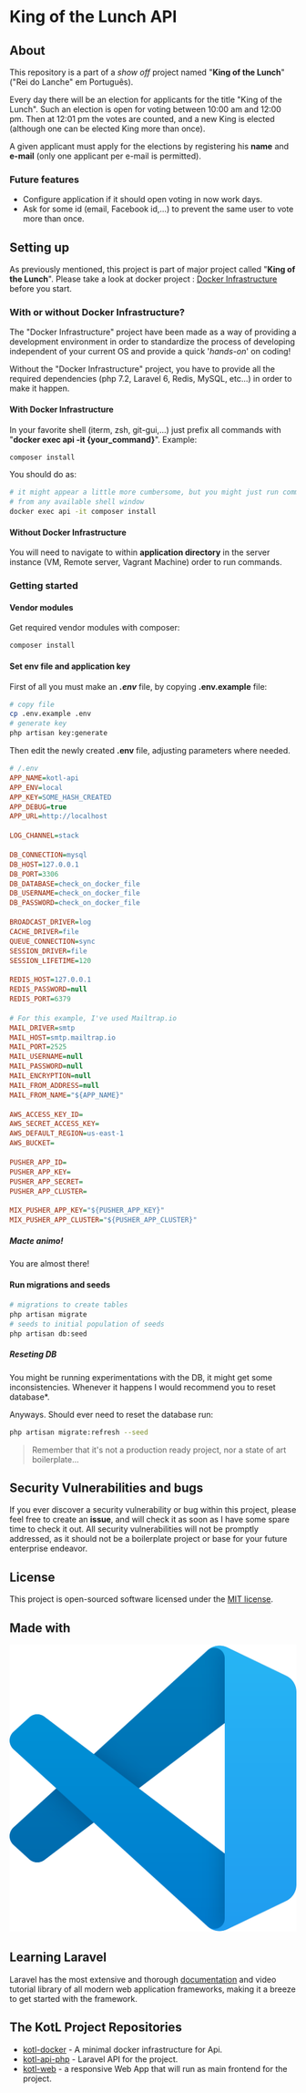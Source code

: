 # King of the Lunch API

## About

This repository is a part of a _show off_ project named "**King of the Lunch**"
("Rei do Lanche" em Português).

Every day there will be an election for applicants for the title "King of the Lunch". Such an election is open for voting between 10:00 am and 12:00 pm. Then at 12:01 pm the votes are counted, and a new King is elected (although one can be elected King more than once).

A given applicant must apply for the elections by registering his **name** and **e-mail** (only one applicant per e-mail is permitted).

### Future features

* Configure application if it should open voting in now work days.
* Ask for some id (email, Facebook id,...) to prevent the same user to vote more than once.

## Setting up

As previously mentioned, this project is part of major project called "**King of the Lunch**". Please take a look at docker project : [Docker Infrastructure](https://github.com/fabricioyukio/kotl-docker) before you start.

### With or without Docker Infrastructure?

The "Docker Infrastructure" project have been made as a way of providing a development environment in order to standardize the process of developing independent of your current OS and provide a quick '*hands-on*' on coding!

Without the "Docker Infrastructure" project, you have to provide all the required dependencies (php 7.2, Laravel 6, Redis, MySQL, etc...) in order to make it happen.

#### With Docker Infrastructure

In your favorite shell (iterm, zsh, git-gui,...) just prefix all commands with "**docker exec api -it {your_command}**". Example:

```bash
composer install
```

You should do as:

```bash
# it might appear a little more cumbersome, but you might just run commands
# from any available shell window
docker exec api -it composer install
```

#### Without Docker Infrastructure

You will need to navigate to within **application directory** in the server instance (VM, Remote server, Vagrant Machine) order to run commands. 

### Getting started

#### Vendor modules

Get required vendor modules with composer:

```bash
composer install
```

#### Set env file and application key

First of all you must make an ***.env*** file, by copying **.env.example** file:

```bash
# copy file
cp .env.example .env
# generate key
php artisan key:generate
```

Then edit the newly created **.env** file, adjusting parameters where needed.

```ini
# /.env
APP_NAME=kotl-api
APP_ENV=local
APP_KEY=SOME_HASH_CREATED
APP_DEBUG=true
APP_URL=http://localhost

LOG_CHANNEL=stack

DB_CONNECTION=mysql
DB_HOST=127.0.0.1
DB_PORT=3306
DB_DATABASE=check_on_docker_file
DB_USERNAME=check_on_docker_file
DB_PASSWORD=check_on_docker_file

BROADCAST_DRIVER=log
CACHE_DRIVER=file
QUEUE_CONNECTION=sync
SESSION_DRIVER=file
SESSION_LIFETIME=120

REDIS_HOST=127.0.0.1
REDIS_PASSWORD=null
REDIS_PORT=6379

# For this example, I've used Mailtrap.io
MAIL_DRIVER=smtp
MAIL_HOST=smtp.mailtrap.io
MAIL_PORT=2525
MAIL_USERNAME=null
MAIL_PASSWORD=null
MAIL_ENCRYPTION=null
MAIL_FROM_ADDRESS=null
MAIL_FROM_NAME="${APP_NAME}"

AWS_ACCESS_KEY_ID=
AWS_SECRET_ACCESS_KEY=
AWS_DEFAULT_REGION=us-east-1
AWS_BUCKET=

PUSHER_APP_ID=
PUSHER_APP_KEY=
PUSHER_APP_SECRET=
PUSHER_APP_CLUSTER=

MIX_PUSHER_APP_KEY="${PUSHER_APP_KEY}"
MIX_PUSHER_APP_CLUSTER="${PUSHER_APP_CLUSTER}"
```

##### Macte animo!

You are almost there!

#### Run migrations and seeds

```bash
# migrations to create tables
php artisan migrate
# seeds to initial population of seeds
php artisan db:seed
```

##### Reseting DB

You might be running experimentations with the DB, it might get some inconsistencies. Whenever it happens I would recommend you to reset database*.

Anyways. Should ever need to reset the database run:
```bash
php artisan migrate:refresh --seed
```

> Remember that it's not a production ready project, nor a state of art boilerplate...



## Security Vulnerabilities and bugs

If you ever discover a security vulnerability or bug within this project, please feel free to create an **issue**, and will check it as soon as I have some spare time to check it out. All security vulnerabilities will not be promptly addressed, as it should not be a boilerplate project or base for your future enterprise endeavor.

## License

This project is open-sourced software licensed under the [MIT license](https://opensource.org/licenses/MIT).

## Made with

[![vscode][1]][2]

[1]: public/assets/vscode_icon.svg
[2]: https://code.visualstudio.com/ "Get VSCode"

## Learning Laravel

Laravel has the most extensive and thorough [documentation](https://laravel.com/docs) and video tutorial library of all modern web application frameworks, making it a breeze to get started with the framework.

## The KotL Project Repositories

* [kotl-docker](https://github.com/fabricioyukio/kotl-docker) - A minimal docker infrastructure for Api.
* [kotl-api-php](https://github.com/fabricioyukio/kotl-api-php) - Laravel API for the project.
* [kotl-web](https://github.com/fabricioyukio/kotl-web) - a responsive Web App that will run as main frontend for the project.
